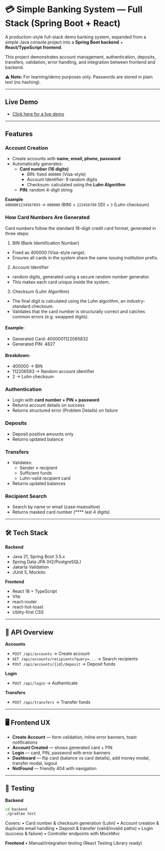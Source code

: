 # 💳 Simple Banking System — Full Stack (Spring Boot + React)

A production-style full-stack demo banking system, expanded from a simple Java console project into a **Spring Boot backend** + **React/TypeScript frontend**.

This project demonstrates account management, authentication, deposits, transfers, validation, error handling, and integration between frontend and backend.

⚠️ **Note:** For learning/demo purposes only. Passwords are stored in plain text (no hashing).

---
## Live Demo
- [Click here for a live demo](https://simple-banking-system-fullstack.netlify.app/login)
---

## Features

### Account Creation
- Create accounts with **name, email, phone, password**  
- Automatically generates:  
  - **Card number (16 digits)**  
    - BIN: fixed `400000` (Visa-style)  
    - Account Identifier: 9 random digits  
    - Checksum: calculated using the **Luhn Algorithm**  
  - **PIN**: random 4-digit string  

**Example**  
`4000001234567893` → `400000` (BIN) + `123456789` (ID) + `3` (Luhn checksum)

### How Card Numbers Are Generated
Card numbers follow the standard 16-digit credit card format, generated in three steps:
1. BIN (Bank Identification Number)
  - Fixed as 400000 (Visa-style range).
  - Ensures all cards in the system share the same issuing institution prefix.
2. Account Identifier
  - random digits, generated using a secure random number generator.
  - This makes each card unique inside the system.
3. Checksum (Luhn Algorithm)
  - The final digit is calculated using the Luhn algorithm, an industry-standard checksum.
  - Validates that the card number is structurally correct and catches common errors (e.g. swapped digits).

#### Example:
- Generated Card: 4000001122065832
- Generated PIN: 4827
  
#### Breakdown:
- 400000 → BIN
- 112206583 → Random account identifier
- 2 → Luhn checksum

### Authentication
- Login with **card number + PIN + password**  
- Returns account details on success  
- Returns structured error (Problem Details) on failure  

### Deposits
- Deposit positive amounts only  
- Returns updated balance  

### Transfers
- Validates:  
  - Sender ≠ recipient  
  - Sufficient funds  
  - Luhn-valid recipient card  
- Returns updated balances  

### Recipient Search
- Search by name or email (case-insensitive)  
- Returns masked card number (**** last 4 digits)  

---

## 🛠️ Tech Stack

**Backend**
- Java 21, Spring Boot 3.5.x  
- Spring Data JPA (H2/PostgreSQL)  
- Jakarta Validation  
- JUnit 5, Mockito  

**Frontend**
- React 18 + TypeScript  
- Vite  
- react-router  
- react-hot-toast  
- Utility-first CSS  

---

## 🔑 API Overview

**Accounts**  
- `POST /api/accounts` → Create account  
- `GET /api/accounts/recipients?query=...` → Search recipients  
- `POST /api/accounts/{id}/deposit` → Deposit funds  

**Login**  
- `POST /api/login` → Authenticate  

**Transfers**  
- `POST /api/transfers` → Transfer funds  

---

## 🖥 Frontend UX

- **Create Account** — form validation, inline error banners, toast notifications  
- **Account Created** — shows generated card + PIN  
- **Login** — card, PIN, password with error banners  
- **Dashboard** — flip card (balance vs card details), add money modal, transfer modal, logout  
- **NotFound** — friendly 404 with navigation  

---

## 🧪 Testing

**Backend**
```bash
cd backend
./gradlew test
```

Covers:
	•	Card number & checksum generation (Luhn)
	•	Account creation & duplicate email handling
	•	Deposit & transfer (valid/invalid paths)
	•	Login (success & failure)
	•	Controller endpoints with MockMvc

**Frontend**
	•	Manual/integration testing (React Testing Library ready)
